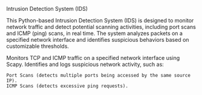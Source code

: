 Intrusion Detection System (IDS)

This Python-based Intrusion Detection System (IDS) is designed to monitor network traffic and detect potential scanning activities, including port scans and ICMP (ping) scans, in real time. The system analyzes packets on a specified network interface and identifies suspicious behaviors based on customizable thresholds.

Monitors TCP and ICMP traffic on a specified network interface using Scapy.
Identifies and logs suspicious network activity, such as:

    Port Scans (detects multiple ports being accessed by the same source IP).
    ICMP Scans (detects excessive ping requests).
